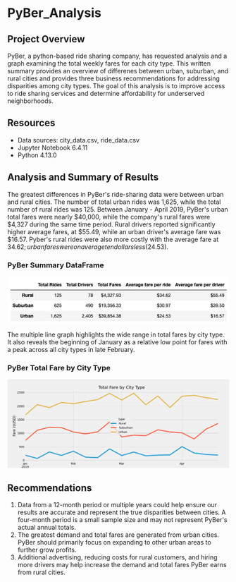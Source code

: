 # PyBer_Analysis

## Project Overview
PyBer, a python-based ride sharing company, has requested analysis and a graph examining the total weekly fares for each city type. This written summary provides an overview of differenes between urban, suburban, and rural cities and provides three business recommendations for addressing disparities among city types. The goal of this analysis is to improve access to ride sharing services and determine affordability for underserved neighborhoods.

## Resources
- Data sources: city_data.csv, ride_data.csv 
- Jupyter Notebook 6.4.11
- Python 4.13.0

## Analysis and Summary of Results

The greatest differences in PyBer's ride-sharing data were between urban and rural cities. The number of total urban rides was 1,625, while the total number of rural rides was 125. Between January - April 2019, PyBer's urban total fares were nearly $40,000, while the company's rural fares were $4,327 during the same time period. Rural drivers reported significantly higher average fares, at $55.49, while an urban driver's average fare was $16.57. Pyber's rural rides were also more costly with the average fare at $34.62; urban fares were on average ten dollars less ($24.53).

### PyBer Summary DataFrame
![](https://github.com/AB3478/PyBer_Analysis/blob/main/Resources/PyBer_Summary.png)

The multiple line graph highlights the wide range in total fares by city type. It also reveals the beginning of January as a relative low point for fares with a peak across all city types in late February.  

### PyBer Total Fare by City Type
![](https://github.com/AB3478/PyBer_Analysis/blob/main/Resources/PyBer_Fare_Summary.png)

## Recommendations

1. Data from a 12-month period or multiple years could help ensure our results are accurate and represent the true disparities between cities. A four-month period is a small sample size and may not represent PyBer's actual annual totals.   
2. The greatest demand and total fares are generated from urban cities. PyBer should primarily focus on expanding to other urban areas to further grow profits.
3. Additional advertising, reducing costs for rural customers, and hiring more drivers may help increase the demand and total fares PyBer earns from rural cities.

